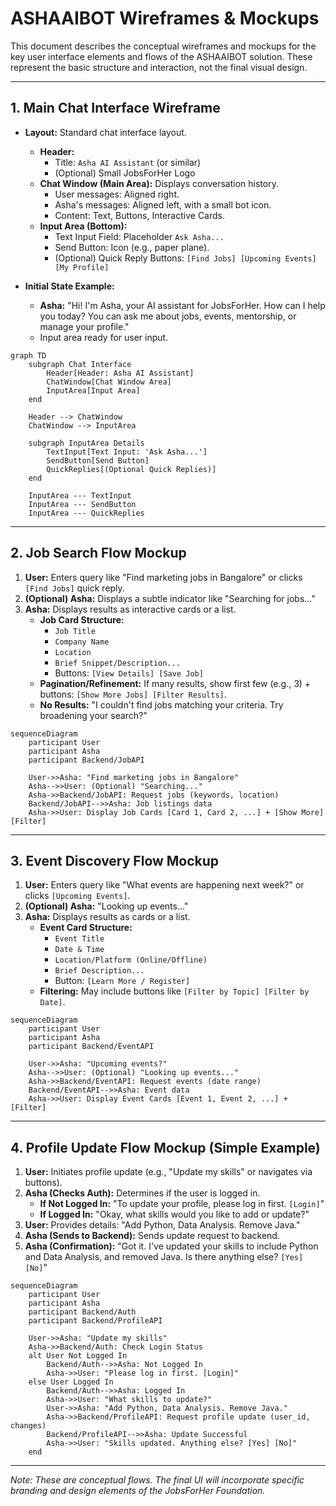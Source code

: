 # ASHAAIBOT Wireframes & Mockups

This document describes the conceptual wireframes and mockups for the key user interface elements and flows of the ASHAAIBOT solution. These represent the basic structure and interaction, not the final visual design.

---

## 1. Main Chat Interface Wireframe

*   **Layout:** Standard chat interface layout.
    *   **Header:** 
        *   Title: `Asha AI Assistant` (or similar)
        *   (Optional) Small JobsForHer Logo
    *   **Chat Window (Main Area):** Displays conversation history.
        *   User messages: Aligned right.
        *   Asha's messages: Aligned left, with a small bot icon.
        *   Content: Text, Buttons, Interactive Cards.
    *   **Input Area (Bottom):**
        *   Text Input Field: Placeholder `Ask Asha...`
        *   Send Button: Icon (e.g., paper plane).
        *   (Optional) Quick Reply Buttons: `[Find Jobs] [Upcoming Events] [My Profile]`

*   **Initial State Example:**
    *   **Asha:** "Hi! I'm Asha, your AI assistant for JobsForHer. How can I help you today? You can ask me about jobs, events, mentorship, or manage your profile."
    *   Input area ready for user input.

```mermaid
graph TD
    subgraph Chat Interface
        Header[Header: Asha AI Assistant]
        ChatWindow[Chat Window Area]
        InputArea[Input Area]
    end
    
    Header --> ChatWindow
    ChatWindow --> InputArea
    
    subgraph InputArea Details
        TextInput[Text Input: 'Ask Asha...']
        SendButton[Send Button]
        QuickReplies[(Optional Quick Replies)]
    end
    
    InputArea --- TextInput
    InputArea --- SendButton
    InputArea --- QuickReplies
```

---

## 2. Job Search Flow Mockup

1.  **User:** Enters query like "Find marketing jobs in Bangalore" or clicks `[Find Jobs]` quick reply.
2.  **(Optional) Asha:** Displays a subtle indicator like "Searching for jobs..."
3.  **Asha:** Displays results as interactive cards or a list.
    *   **Job Card Structure:**
        *   `Job Title`
        *   `Company Name`
        *   `Location`
        *   `Brief Snippet/Description...`
        *   Buttons: `[View Details] [Save Job]`
    *   **Pagination/Refinement:** If many results, show first few (e.g., 3) + buttons: `[Show More Jobs] [Filter Results]`.
    *   **No Results:** "I couldn't find jobs matching your criteria. Try broadening your search?"

```mermaid
sequenceDiagram
    participant User
    participant Asha
    participant Backend/JobAPI

    User->>Asha: "Find marketing jobs in Bangalore"
    Asha-->>User: (Optional) "Searching..."
    Asha->>Backend/JobAPI: Request jobs (keywords, location)
    Backend/JobAPI-->>Asha: Job listings data
    Asha->>User: Display Job Cards [Card 1, Card 2, ...] + [Show More] [Filter]
```

---

## 3. Event Discovery Flow Mockup

1.  **User:** Enters query like "What events are happening next week?" or clicks `[Upcoming Events]`.
2.  **(Optional) Asha:** "Looking up events..."
3.  **Asha:** Displays results as cards or a list.
    *   **Event Card Structure:**
        *   `Event Title`
        *   `Date & Time`
        *   `Location/Platform (Online/Offline)`
        *   `Brief Description...`
        *   Button: `[Learn More / Register]`
    *   **Filtering:** May include buttons like `[Filter by Topic] [Filter by Date]`.

```mermaid
sequenceDiagram
    participant User
    participant Asha
    participant Backend/EventAPI

    User->>Asha: "Upcoming events?"
    Asha-->>User: (Optional) "Looking up events..."
    Asha->>Backend/EventAPI: Request events (date range)
    Backend/EventAPI-->>Asha: Event data
    Asha->>User: Display Event Cards [Event 1, Event 2, ...] + [Filter]
```

---

## 4. Profile Update Flow Mockup (Simple Example)

1.  **User:** Initiates profile update (e.g., "Update my skills" or navigates via buttons).
2.  **Asha (Checks Auth):** Determines if the user is logged in.
    *   **If Not Logged In:** "To update your profile, please log in first. `[Login]`"
    *   **If Logged In:** "Okay, what skills would you like to add or update?"
3.  **User:** Provides details: "Add Python, Data Analysis. Remove Java."
4.  **Asha (Sends to Backend):** Sends update request to backend.
5.  **Asha (Confirmation):** "Got it. I've updated your skills to include Python and Data Analysis, and removed Java. Is there anything else? `[Yes] [No]`"

```mermaid
sequenceDiagram
    participant User
    participant Asha
    participant Backend/Auth
    participant Backend/ProfileAPI

    User->>Asha: "Update my skills"
    Asha->>Backend/Auth: Check Login Status
    alt User Not Logged In
        Backend/Auth-->>Asha: Not Logged In
        Asha->>User: "Please log in first. [Login]"
    else User Logged In
        Backend/Auth-->>Asha: Logged In
        Asha->>User: "What skills to update?"
        User->>Asha: "Add Python, Data Analysis. Remove Java."
        Asha->>Backend/ProfileAPI: Request profile update (user_id, changes)
        Backend/ProfileAPI-->>Asha: Update Successful
        Asha->>User: "Skills updated. Anything else? [Yes] [No]"
    end
```

---

*Note: These are conceptual flows. The final UI will incorporate specific branding and design elements of the JobsForHer Foundation.* 